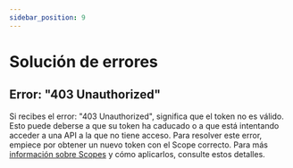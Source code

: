 ```yaml
---
sidebar_position: 9
---
```


# Solución de errores

## Error: "403 Unauthorized"

Si recibes el error: "403 Unauthorized", significa que el token no es válido. Esto puede deberse a que su token ha 
caducado o a que está intentando acceder a una API a la que no tiene acceso.
Para resolver este error, empiece por obtener un nuevo token con el Scope correcto. Para 
más [información sobre Scopes](/docs/overview/authentication#detalles-sobre-el-scope-campo-de-aplicación-operativa-de-la-api) y cómo aplicarlos, consulte estos detalles.